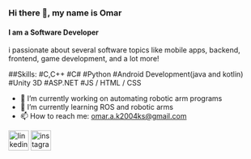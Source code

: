 ### Hi there 👋, my name is Omar
#### I am a Software Developer
i passionate about several software topics like mobile apps, backend, frontend, game development, and a lot more!

##Skills:
#C,C++
#C#
#Python
#Android Development(java and kotlin)
#Unity 3D
#ASP.NET
#JS / HTML / CSS

- 🔭 I’m currently working on automating robotic arm programs 
- 🌱 I’m currently learning ROS and robotic arms 
- 📫 How to reach me: omar.a.k2004ks@gmail.com 


[<img src='https://cdn.jsdelivr.net/npm/simple-icons@3.0.1/icons/linkedin.svg' alt='linkedin' height='40'>](https://www.linkedin.com/in/https://www.linkedin.com/in/omar-ak-870b0826b//)  [<img src='https://cdn.jsdelivr.net/npm/simple-icons@3.0.1/icons/instagram.svg' alt='instagram' height='40'>](https://www.instagram.com/https://www.instagram.com/0m4r.ak9//)  


